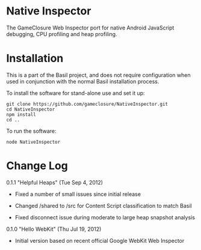 Native Inspector
================

The GameClosure Web Inspector port for native Android JavaScript debugging, CPU
profiling and heap profiling.


Installation
============

This is a part of the Basil project, and does not require configuration when
used in conjunction with the normal Basil installation process.

To install the software for stand-alone use and set it up:
```shell
git clone https://github.com/gameclosure/NativeInspector.git
cd NativeInspector
npm install
cd ..
```

To run the software:
```shell
node NativeInspector
```


Change Log
==========

0.1.1 "Helpful Heaps" (Tue Sep 4, 2012)

* Fixed a number of small issues since initial release

* Changed /shared to /src for Content Script classification to match Basil

* Fixed disconnect issue during moderate to large heap snapshot analysis


0.1.0 "Hello WebKit"  (Thu Jul 19, 2012)

* Initial version based on recent official Google WebKit Web Inspector

